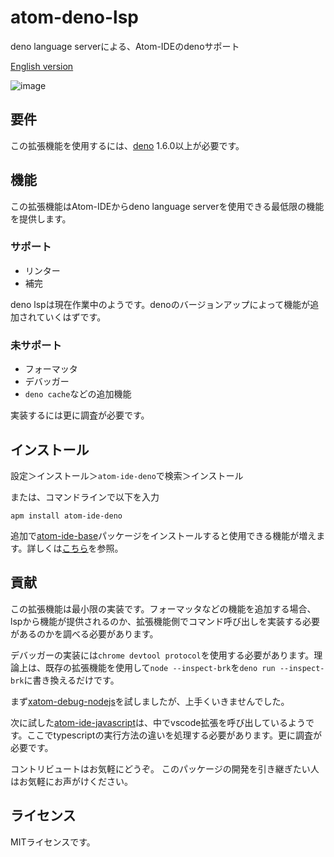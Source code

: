 # atom-deno-lsp

deno language serverによる、Atom-IDEのdenoサポート

[English version](./README.md)

![image](https://user-images.githubusercontent.com/40050810/107709560-bba12c00-6d08-11eb-8c45-4e66b51d3da8.png)

## 要件

この拡張機能を使用するには、[deno](https://deno.land/) 1.6.0以上が必要です。

## 機能

この拡張機能はAtom-IDEからdeno language serverを使用できる最低限の機能を提供します。

### サポート

 - リンター
 - 補完

deno lspは現在作業中のようです。denoのバージョンアップによって機能が追加されていくはずです。

### 未サポート

 - フォーマッタ
 - デバッガー
 - `deno cache`などの追加機能

実装するには更に調査が必要です。

## インストール

設定＞インストール＞`atom-ide-deno`で検索＞インストール

または、コマンドラインで以下を入力
```
apm install atom-ide-deno
```

追加で[atom-ide-base](https://atom.io/packages/atom-ide-base)パッケージをインストールすると使用できる機能が増えます。詳しくは[こちら](https://atom-community.github.io/)を参照。


## 貢献

この拡張機能は最小限の実装です。フォーマッタなどの機能を追加する場合、lspから機能が提供されるのか、拡張機能側でコマンド呼び出しを実装する必要があるのかを調べる必要があります。

デバッガーの実装には`chrome devtool protocol`を使用する必要があります。理論上は、既存の拡張機能を使用して`node --inspect-brk`を`deno run --inspect-brk`に書き換えるだけです。

まず[xatom-debug-nodejs](https://github.com/xatom-plugins/xatom-debug-nodejs)を試しましたが、上手くいきませんでした。

次に試した[atom-ide-javascript](https://github.com/atom-community/atom-ide-javascript)は、中でvscode拡張を呼び出しているようです。ここでtypescriptの実行方法の違いを処理する必要があります。更に調査が必要です。

コントリビュートはお気軽にどうぞ。
このパッケージの開発を引き継ぎたい人はお気軽にお声がけください。


## ライセンス

MITライセンスです。
